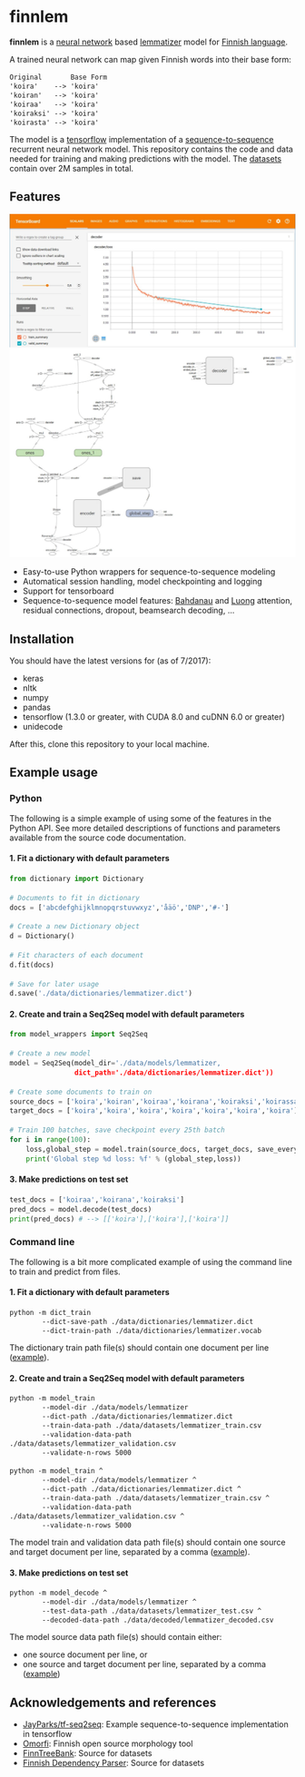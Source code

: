 # finnlem

**finnlem** is a [neural network](https://en.wikipedia.org/wiki/Artificial_neural_network) based [lemmatizer](https://en.wikipedia.org/wiki/Lemmatisation) model for [Finnish language](https://en.wikipedia.org/wiki/Finnish_language).

A trained neural network can map given Finnish words into their base form:
```
Original	   Base Form
'koira'    --> 'koira'
'koiran'   --> 'koira'
'koiraa'   --> 'koira'
'koiraksi' --> 'koira'
'koirasta' --> 'koira'
```
The model is a [tensorflow](https://www.tensorflow.org) implementation of a [sequence-to-sequence](https://arxiv.org/abs/1406.1078) recurrent neural network model. 
This repository contains the code and data needed for training and making predictions with the model. The [datasets](src/data/datasets) contain over 2M samples in total.

## Features
![Tensorboard](doc/tensorboard.JPG)
![Sequence-to-sequence graph](doc/tensorboard-graph.JPG)
* Easy-to-use Python wrappers for sequence-to-sequence modeling
* Automatical session handling, model checkpointing and logging
* Support for tensorboard
* Sequence-to-sequence model features: [Bahdanau](https://arxiv.org/abs/1409.0473) and [Luong](https://arxiv.org/abs/1508.04025) attention, residual connections, dropout, beamsearch decoding, ...

## Installation
You should have the latest versions for (as of 7/2017):
* keras
* nltk
* numpy
* pandas
* tensorflow (1.3.0 or greater, with CUDA 8.0 and cuDNN 6.0 or greater)
* unidecode

After this, clone this repository to your local machine.

## Example usage

### Python

The following is a simple example of using some of the features in the Python API.
See more detailed descriptions of functions and parameters available from the source code documentation.

#### 1. Fit a dictionary with default parameters
```python
from dictionary import Dictionary

# Documents to fit in dictionary
docs = ['abcdefghijklmnopqrstuvwxyz','åäö','DNP','#-']

# Create a new Dictionary object
d = Dictionary()

# Fit characters of each document
d.fit(docs)

# Save for later usage
d.save('./data/dictionaries/lemmatizer.dict')
```

#### 2. Create and train a Seq2Seq model with default parameters
```python
from model_wrappers import Seq2Seq

# Create a new model
model = Seq2Seq(model_dir='./data/models/lemmatizer,
				dict_path='./data/dictionaries/lemmatizer.dict'))

# Create some documents to train on
source_docs = ['koira','koiran','koiraa','koirana','koiraksi','koirassa']*128
target_docs = ['koira','koira','koira','koira','koira','koira','koira']*128

# Train 100 batches, save checkpoint every 25th batch
for i in range(100):
	loss,global_step = model.train(source_docs, target_docs, save_every_n_batch=25)
	print('Global step %d loss: %f' % (global_step,loss))
```
		
#### 3. Make predictions on test set
```python
test_docs = ['koiraa','koirana','koiraksi']
pred_docs = model.decode(test_docs)
print(pred_docs) # --> [['koira'],['koira'],['koira']]
```


### Command line

The following is a bit more complicated example of using the command line to train and predict from files.

#### 1. Fit a dictionary with default parameters
```
python -m dict_train
		--dict-save-path ./data/dictionaries/lemmatizer.dict
		--dict-train-path ./data/dictionaries/lemmatizer.vocab
```
The dictionary train path file(s) should contain one document per line ([example](src/data/dictionaries/lemmatizer.vocab)).

#### 2. Create and train a Seq2Seq model with default parameters
```
python -m model_train
		--model-dir ./data/models/lemmatizer
		--dict-path ./data/dictionaries/lemmatizer.dict
		--train-data-path ./data/datasets/lemmatizer_train.csv
		--validation-data-path ./data/datasets/lemmatizer_validation.csv
		--validate-n-rows 5000
		
python -m model_train ^
		--model-dir ./data/models/lemmatizer ^
		--dict-path ./data/dictionaries/lemmatizer.dict ^
		--train-data-path ./data/datasets/lemmatizer_train.csv ^
		--validation-data-path ./data/datasets/lemmatizer_validation.csv ^
		--validate-n-rows 5000
```
The model train and validation data path file(s) should contain one source and target document per line, 
separated by a comma ([example](src/data/datasets/lemmatizer_validation.csv)).
		
#### 3. Make predictions on test set
```
python -m model_decode ^
		--model-dir ./data/models/lemmatizer ^
		--test-data-path ./data/datasets/lemmatizer_test.csv ^
		--decoded-data-path ./data/decoded/lemmatizer_decoded.csv
```
The model source data path file(s) should contain either:
* one source document per line, or
* one source and target document per line, separated by a comma ([example](src/data/datasets/lemmatizer_test.csv))


## Acknowledgements and references
* [JayParks/tf-seq2seq](https://github.com/JayParks/tf-seq2seq): Example sequence-to-sequence implementation in tensorflow
* [Omorfi](https://github.com/flammie/omorfi): Finnish open source morphology tool
* [FinnTreeBank](http://www.ling.helsinki.fi/kieliteknologia/tutkimus/treebank/): Source for datasets
* [Finnish Dependency Parser](http://bionlp.utu.fi/finnish-parser.html): Source for datasets
		
		